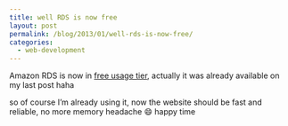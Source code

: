 ```yaml
---
title: well RDS is now free
layout: post
permalink: /blog/2013/01/well-rds-is-now-free/
categories:
  - web-development
---
```

Amazon RDS is now in [free usage tier](http://aws.typepad.com/aws/2012/10/amazon-rds-now-available-in-the-aws-free-usage-tier.html), actually it was already available on my last post haha

so of course I&#8217;m already using it, now the website should be fast and reliable, no more memory headache :smile: happy time
